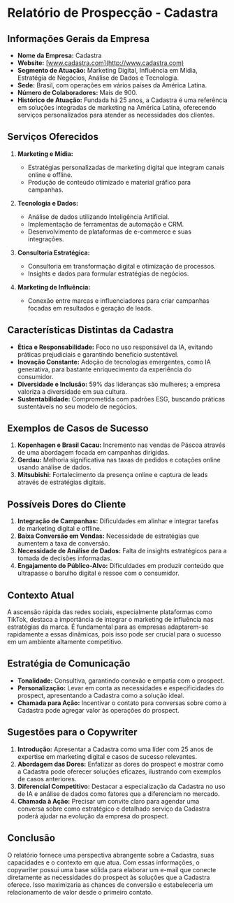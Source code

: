 # Relatório de Prospecção - Cadastra

## Informações Gerais da Empresa
- **Nome da Empresa:** Cadastra
- **Website:** [www.cadastra.com](http://www.cadastra.com)
- **Segmento de Atuação:** Marketing Digital, Influência em Mídia, Estratégia de Negócios, Análise de Dados e Tecnologia.
- **Sede:** Brasil, com operações em vários países da América Latina.
- **Número de Colaboradores:** Mais de 900.
- **Histórico de Atuação:** Fundada há 25 anos, a Cadastra é uma referência em soluções integradas de marketing na América Latina, oferecendo serviços personalizados para atender as necessidades dos clientes.

## Serviços Oferecidos
1. **Marketing e Mídia:**
   - Estratégias personalizadas de marketing digital que integram canais online e offline.
   - Produção de conteúdo otimizado e material gráfico para campanhas.

2. **Tecnologia e Dados:**
   - Análise de dados utilizando Inteligência Artificial.
   - Implementação de ferramentas de automação e CRM.
   - Desenvolvimento de plataformas de e-commerce e suas integrações.

3. **Consultoria Estratégica:**
   - Consultoria em transformação digital e otimização de processos.
   - Insights e dados para formular estratégias de negócios.

4. **Marketing de Influência:**
   - Conexão entre marcas e influenciadores para criar campanhas focadas em resultados e geração de leads.

## Características Distintas da Cadastra
- **Ética e Responsabilidade:** Foco no uso responsável da IA, evitando práticas prejudiciais e garantindo benefício sustentável.
- **Inovação Constante:** Adoção de tecnologias emergentes, como IA generativa, para bastante enriquecimento da experiência do consumidor.
- **Diversidade e Inclusão:** 59% das lideranças são mulheres; a empresa valoriza a diversidade em sua cultura.
- **Sustentabilidade:** Comprometida com padrões ESG, buscando práticas sustentáveis no seu modelo de negócios.

## Exemplos de Casos de Sucesso
1. **Kopenhagen e Brasil Cacau:** Incremento nas vendas de Páscoa através de uma abordagem focada em campanhas dirigidas.
2. **Gerdau:** Melhoria significativa nas taxas de pedidos e cotações online usando análise de dados.
3. **Mitsubishi:** Fortalecimento da presença online e captura de leads através de estratégias digitais.

## Possíveis Dores do Cliente
1. **Integração de Campanhas:** Dificuldades em alinhar e integrar tarefas de marketing digital e offline.
2. **Baixa Conversão em Vendas:** Necessidade de estratégias que aumentem a taxa de conversão.
3. **Necessidade de Análise de Dados:** Falta de insights estratégicos para a tomada de decisões informadas.
4. **Engajamento do Público-Alvo:** Dificuldades em produzir conteúdo que ultrapasse o barulho digital e ressoe com o consumidor.

## Contexto Atual
A ascensão rápida das redes sociais, especialmente plataformas como TikTok, destaca a importância de integrar o marketing de influência nas estratégias da marca. É fundamental para as empresas adaptarem-se rapidamente a essas dinâmicas, pois isso pode ser crucial para o sucesso em um ambiente altamente competitivo.

## Estratégia de Comunicação
- **Tonalidade:** Consultiva, garantindo conexão e empatia com o prospect.
- **Personalização:** Levar em conta as necessidades e especificidades do prospect, apresentando a Cadastra como a solução ideal.
- **Chamada para Ação:** Incentivar o contato para conversas sobre como a Cadastra pode agregar valor às operações do prospect.

## Sugestões para o Copywriter
1. **Introdução:** Apresentar a Cadastra como uma líder com 25 anos de expertise em marketing digital e casos de sucesso relevantes.
2. **Abordagem das Dores:** Enfatizar as dores do prospect e mostrar como a Cadastra pode oferecer soluções eficazes, ilustrando com exemplos de casos anteriores.
3. **Diferencial Competitivo:** Destacar a especialização da Cadastra no uso de IA e análise de dados como fatores que a diferenciam no mercado.
4. **Chamada à Ação:** Precisar um convite claro para agendar uma conversa sobre como estratégico e detalhado serviço da Cadastra poderá ajudar na evolução da empresa do prospect.

## Conclusão
O relatório fornece uma perspectiva abrangente sobre a Cadastra, suas capacidades e o contexto em que atua. Com essas informações, o copywriter possui uma base sólida para elaborar um e-mail que conecte diretamente as necessidades do prospect às soluções que a Cadastra oferece. Isso maximizaria as chances de conversão e estabeleceria um relacionamento de valor desde o primeiro contato.